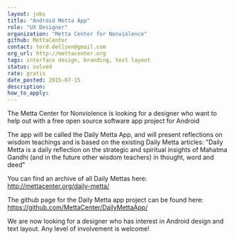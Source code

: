 ```yaml
---
layout: jobs
title: "Android Metta App"
role: "UX Designer"
organization: "Metta Center for Nonviolence"
github: MettaCenter
contact: tord.dellsen@gmail.com
org_url: http://mettacenter.org
tags: interface design, branding, text layout
status: solved
rate: gratis
date_posted: 2015-07-15
description:
how_to_apply:
---
```


The Metta Center for Nonviolence is looking for a designer who want to help out with a free open source software app project for Android

The app will be called the Daily Metta App, and will present reflections on wisdom teachings and is based on the existing Daily Metta articles:
"Daily Metta is a daily reflection on the strategic and spiritual insights of Mahatma Gandhi (and in the future other wisdom teachers) in thought, word and deed"

You can find an archive of all Daily Mettas here: http://mettacenter.org/daily-metta/

The github page for the Daily Metta app project can be found here: https://github.com/MettaCenter/DailyMettaApp/

We are now looking for a designer who has interest in Android design and text layout.
Any level of involvement is welcome!
